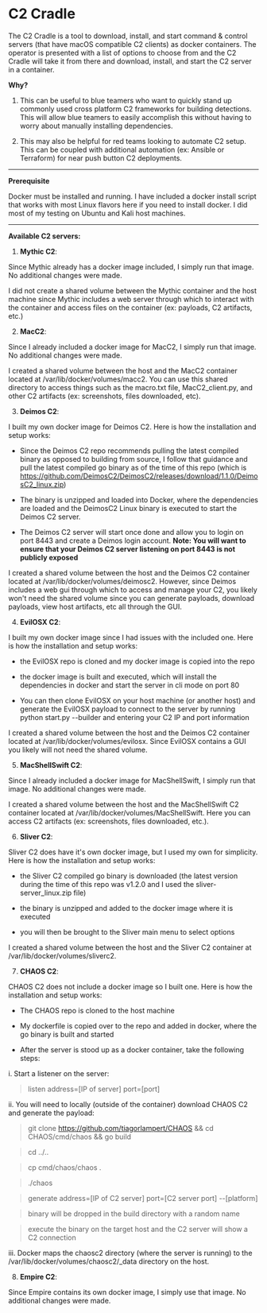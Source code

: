# C2 Cradle
The C2 Cradle is a tool to download, install, and start command &amp; control servers (that have macOS compatible C2 clients) as docker containers. The operator is presented with a list of options to choose from and the C2 Cradle will take it from there and download, install, and start the C2 server in a container. 

**Why?**
1. This can be useful to blue teamers who want to quickly stand up commonly used cross platform C2 frameworks for building detections. This will allow blue teamers to easily accomplish this without having to worry about manually installing dependencies.

2. This may also be helpful for red teams looking to automate C2 setup. This can be coupled with additional automation (ex: Ansible or Terraform) for near push button C2 deployments.

---------------

**Prerequisite**

Docker must be installed and running. I have included a docker install script that works with most Linux flavors here if you need to install docker. I did most of my testing on Ubuntu and Kali host machines.

---------------

**Available C2 servers:**

1. **Mythic C2**:

Since Mythic already has a docker image included, I simply run that image. No additional changes were made.

I did not create a shared volume between the Mythic container and the host machine since Mythic includes a web server through which to interact with the container and access files on the container (ex: payloads, C2 artifacts, etc.)

2. **MacC2**:

Since I already included a docker image for MacC2, I simply run that image. No additional changes were made.

I created a shared volume between the host and the MacC2 container located at /var/lib/docker/volumes/macc2. You can use this shared directory to access things such as the macro.txt file, MacC2_client.py, and other C2 artifacts (ex: screenshots, files downloaded, etc).

3. **Deimos C2**:

I built my own docker image for Deimos C2. Here is how the installation and setup works:

- Since the Deimos C2 repo recommends pulling the latest compiled binary as opposed to building from source, I follow that guidance and pull the latest compiled go binary as of the time of this repo (which is https://github.com/DeimosC2/DeimosC2/releases/download/1.1.0/DeimosC2_linux.zip)

- The binary is unzipped and loaded into Docker, where the dependencies are loaded and the DeimosC2 Linux binary is executed to start the Deimos C2 server.

- The Deimos C2 server will start once done and allow you to login on port 8443 and create a Deimos login account. **Note: You will want to ensure that your Deimos C2 server listening on port 8443 is not publicly exposed**

I created a shared volume between the host and the Deimos C2 container located at /var/lib/docker/volumes/deimosc2. However, since Deimos includes a web gui through which to access and manage your C2, you likely won't need the shared volume since you can generate payloads, download payloads, view host artifacts, etc all through the GUI.

4. **EvilOSX C2**:

I built my own docker image since I had issues with the included one. Here is how the installation and setup works:

- the EvilOSX repo is cloned and my docker image is copied into the repo

- the docker image is built and executed, which will install the dependencies in docker and start the server in cli mode on port 80

- You can then clone EvilOSX on your host machine (or another host) and generate the EvilOSX payload to connect to the server by running python start.py --builder and entering your C2 IP and port information

I created a shared volume between the host and the Deimos C2 container located at /var/lib/docker/volumes/evilosx. Since EvilOSX contains a GUI you likely will not need the shared volume.

5. **MacShellSwift C2**:

Since I already included a docker image for MacShellSwift, I simply run that image. No additional changes were made.

I created a shared volume between the host and the MacShellSwift C2 container located at /var/lib/docker/volumes/MacShellSwift. Here you can access C2 artifacts (ex: screenshots, files downloaded, etc.).

6. **Sliver C2**:

Sliver C2 does have it's own docker image, but I used my own for simplicity. Here is how the installation and setup works:

- the Sliver C2 compiled go binary is downloaded (the latest version during the time of this repo was v1.2.0 and I used the sliver-server_linux.zip file)

- the binary is unzipped and added to the docker image where it is executed

- you will then be brought to the Sliver main menu to select options

I created a shared volume between the host and the Sliver C2 container at /var/lib/docker/volumes/sliverc2.

7. **CHAOS C2**:

CHAOS C2 does not include a docker image so I built one. Here is how the installation and setup works:

- The CHAOS repo is cloned to the host machine

- My dockerfile is copied over to the repo and added in docker, where the go binary is built and started

- After the server is stood up as a docker container, take the following steps:

i. Start a listener on the server:
> listen address=[IP of server] port=[port]

ii. You will need to locally (outside of the container) download CHAOS C2 and generate the payload:

> git clone https://github.com/tiagorlampert/CHAOS && cd CHAOS/cmd/chaos && go build

> cd ../..

> cp cmd/chaos/chaos .

> ./chaos

> generate address=[IP of C2 server] port=[C2 server port] --[platform]

> binary will be dropped in the build directory with a random name

> execute the binary on the target host and the C2 server will show a C2 connection

iii. Docker maps the chaosc2 directory (where the server is running) to the /var/lib/docker/volumes/chaosc2/_data directory on the host. 

8. **Empire C2**:

Since Empire contains its own docker image, I simply use that image. No additional changes were made.

